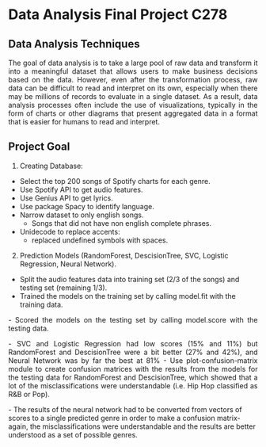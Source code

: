 <h1>Data Analysis Final Project C278 <br/><a href="https://github.com/a13jndro"> </a>

<h2>Data Analysis Techniques</h2>

<p align="justify"> The goal of data analysis is to take a large pool of raw data and transform it into a meaningful dataset that allows users to make business decisions based on the data. However, even after the transformation process, raw data can be difficult to read and interpret on its own, especially when there may be millions of records to evaluate in a single dataset.
As a result, data analysis processes often include the use of visualizations, typically in the form of charts or other diagrams that present aggregated data in a format that is easier for humans to read and interpret. 
</p>

<h2>Project Goal</h2>

1. Creating Database:
- Select the top 200 songs of Spotify charts for each genre.
- Use Spotify API to get audio features.
- Use Genius API to get lyrics.
- Use package Spacy to identify language.
- Narrow dataset to only english songs.
  - Songs that did not have non english complete phrases.
- Unidecode to replace accents:
  - replaced undefined symbols with spaces.
  
2. Prediction Models (RandomForest, DescisionTree, SVC, Logistic Regression, Neural Network).
- Split the audio features data into training set (2/3 of the songs) and testing set (remaining 1/3).
- Trained the models on the training set by calling model.fit with the training data.
<p align="justify">- Scored the models on the testing set by calling model.score with the testing data.
<p align="justify">- SVC and Logistic Regression had low scores (15% and 11%) but RandomForest and DescisionTree were a bit better (27% and 42%), and Neural Network was by far the best at 81%
- Use plot-confusion-matrix module to create confusion matrices with the results from the models for the testing data for RandomForest and DescisionTree, which showed that a lot of the misclassifications were understandable (i.e. Hip Hop classified as R&B or Pop).</p>
- The results of the neural network had to be converted from vectors of scores to a single predicted genre in order to make a confusion matrix- again, the misclassifications were understandable and the results are better understood as a set of possible genres.</p>
